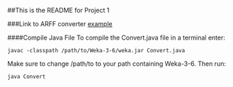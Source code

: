 ##This is the README for Project 1

###Link to ARFF converter [example](http://weka.wikispaces.com/Creating+an+ARFF+file)

####Compile Java File
To compile the Convert.java file in a terminal enter:

```javac -classpath /path/to/Weka-3-6/weka.jar Convert.java```

Make sure to change /path/to to your path containing Weka-3-6. Then run:


```java Convert```



